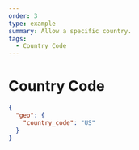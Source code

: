 ```yaml
---
order: 3
type: example
summary: Allow a specific country.
tags:
  - Country Code
---
```


# Country Code

```json
{
  "geo": {
    "country_code": "US"
  }
}
```
